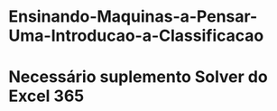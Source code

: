# Ensinando-Maquinas-a-Pensar-Uma-Introducao-a-Classificacao
# Necessário suplemento Solver do Excel 365

